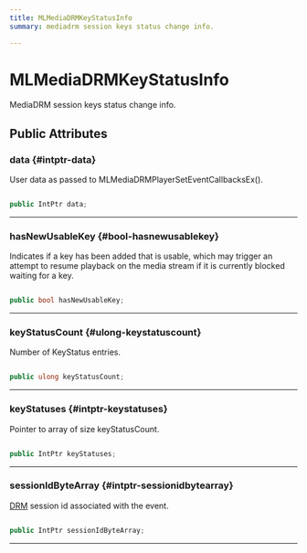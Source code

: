 ```yaml
---
title: MLMediaDRMKeyStatusInfo
summary: mediadrm session keys status change info. 

---
```


# MLMediaDRMKeyStatusInfo




MediaDRM session keys status change info.   





## Public Attributes

### data {#intptr-data}

User data as passed to MLMediaDRMPlayerSetEventCallbacksEx(). 

```csharp

public IntPtr data;

```






-----------

### hasNewUsableKey {#bool-hasnewusablekey}

Indicates if a key has been added that is usable, which may trigger an attempt to resume playback on the media stream if it is currently blocked waiting for a key. 

```csharp

public bool hasNewUsableKey;

```






-----------

### keyStatusCount {#ulong-keystatuscount}

Number of KeyStatus entries. 

```csharp

public ulong keyStatusCount;

```






-----------

### keyStatuses {#intptr-keystatuses}

Pointer to array of size keyStatusCount. 

```csharp

public IntPtr keyStatuses;

```






-----------

### sessionIdByteArray {#intptr-sessionidbytearray}

[DRM](/versioned_docs/version-31-Aug-2023/unity-api/api/UnityEngine.XR.MagicLeap/MLMedia/Player/Track/DRM/UnityEngine.XR.MagicLeap.MLMedia.Player.Track.DRM.md) session id associated with the event. 

```csharp

public IntPtr sessionIdByteArray;

```






-----------


